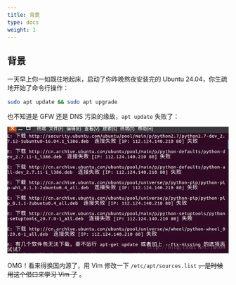 ```yaml
---
title: 背景
type: docs
weight: 1
---
```


## 背景

一天早上你一如既往地起床，启动了你昨晚熬夜安装完的 Ubuntu 24.04，你生疏地开始了命令行操作：

```bash {filename="Terminal"}
sudo apt update && sudo apt upgrade
```

也不知道是 GFW 还是 DNS 污染的缘故，`apt update` 失败了：

![apt-failure](./assets/apt-failure.webp "From CSDN article 53939990")

OMG！看来得换国内源了，用 Vim 修改一下 `/etc/apt/sources.list` ~~，是时候用这个借口来学习 Vim 了~~ 。
